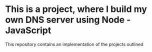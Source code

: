 # This is a project, where I build my own DNS server using Node -JavaScript

This repository contains an implementation of the projects outlined
